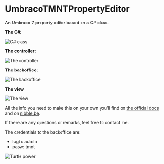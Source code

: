 UmbracoTMNTPropertyEditor
=========================

An Umbraco 7 property editor based on a C# class.

**The C#:**

![C# class](http://i.imgur.com/3SUHuGM.jpg "C# class")

**The controller:**

![The controller](http://i.imgur.com/qcQ7LZK.jpg "The controller")

**The backoffice:**

![The backoffice](http://i.imgur.com/BQvlnf8.jpg "The backoffice")

**The view**

![The view](http://i.imgur.com/7zdTpqG.jpg "The view")

All the info you need to make this on your own you'll find on [the official docs](http://umbraco.github.io/Belle/#/api) and on [nibble.be](http://www.nibble.be/).

If there are any questions or remarks, feel free to contact me.

The credentials to the backoffice are:
- login: admin
- pasw: tmnt

![Turtle power](http://theactionelite.com/site/wp-content/uploads/2013/08/TMNT.jpg "Turtle power")

